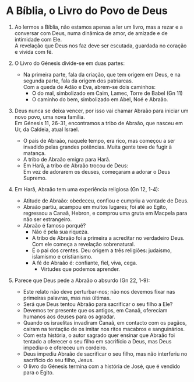 # A Bíblia, o Livro do Povo de Deus

1. Ao lermos a Bíblia, não estamos apenas a ler um livro, mas a rezar e a conversar com Deus, numa dinâmica de amor, de amizade e de intimidade com Ele.  
A revelação que Deus nos faz deve ser escutada, guardada no coração e vivida com fé.

1. O Livro do Génesis divide-se em duas partes:
   - Na primeira parte, fala da criação, que tem origem em Deus, e na segunda parte, fala da origem dos patriarcas.  
Com a queda de Adão e Eva, abrem-se dois caminhos:
      - O do mal, simbolizado em Caim, Lamec, Torre de Babel (Gn 11)
      - O caminho do bem, simbolizado em Abel, Noé e Abraão.

1. Deus nunca se deixa vencer, por isso vai chamar Abraão para iniciar um novo povo, uma nova família.  
Em Génesis 11, 26-31, encontramos a tribo de Abraão, que nasceu em Ur, da Caldeia, atual Israel.
    - O país de Abraão, naquele tempo, era rico, mas começou a ser invadido pelas grandes potências. Muita gente teve de fugir à matança. 
    - A tribo de Abraão emigra para Harã. 
    - Em Harã, a tribo de Abraão trocou de Deus:  
Em vez de adorarem os deuses, começaram a adorar o Deus Supremo.

1. Em Harã, Abraão tem uma experiência religiosa (Gn 12, 1-4): 
    - Atitude de Abraão: obedeceu, confiou e cumpriu a vontade de Deus. 
    - Abraão partiu, acampou em muitos lugares; foi até ao Egito, regressou a Canaã, Hebron, e comprou uma gruta em Macpela para não ser estrangeiro.
    - Abraão é famoso porquê? 
      - Não é pela sua riqueza.
      - A tribo de Abraão foi a primeira a acreditar no verdadeiro Deus. Com ele começa a revelação sobrenatural.
      - É o pai dos crentes. Deu origem a três religiões: judaísmo, islamismo e cristianismo.
      - A fé de Abraão é: confiante, fiel, viva, cega. 
        - Virtudes que podemos aprender.

1. Parece que Deus pede a Abraão o absurdo (Gn 22, 1-9):
   - Este relato não deve perturbar-nos; não nos devemos fixar nas primeiras palavras, mas nas últimas.
   - Será que Deus tentou Abraão para sacrificar o seu filho a Ele?
    - Devemos ter presente que os antigos, em Canaã, ofereciam humanos aos deuses para os agradar. 
    - Quando os israelitas invadiram Canaã, em contacto com os pagãos, caíram na tentação de os imitar nos ritos macabros e sanguinários.
    - Com esta história, o autor sagrado quer ensinar que Abraão foi tentado a oferecer o seu filho em sacrifício a Deus, mas Deus impediu-o e ofereceu um cordeiro.
    - Deus impediu Abraão de sacrificar o seu filho, mas não interferiu no sacrifício do seu filho, Jesus.
    - O livro do Génesis termina com a história de José, que é vendido para o Egito.
